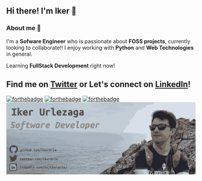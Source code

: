 ## Hi there! I'm Iker :wave:

### About me :thought_balloon: 
 I'm a **Sofware Engineer** who is passionate about **FOSS projects**, currently looking to collaborate!! I enjoy working with **Python** and **Web Technologies** in general.

 Learning **FullStack Development** right now!

## Find me on [Twitter](https://twitter.com/ikerUrle) or Let's connect on [LinkedIn](https://www.linkedin.com/in/ikerurle/)!
[![forthebadge](https://forthebadge.com/images/badges/powered-by-coffee.svg)](https://forthebadge.com) [![forthebadge](https://forthebadge.com/images/badges/60-percent-of-the-time-works-every-time.svg)](https://forthebadge.com) [![forthebadge](https://forthebadge.com/images/badges/uses-badges.svg)](https://forthebadge.com)
![ikerUrle header image](https://github.com/ikerUrle/ikerUrle/blob/master/header.png)
